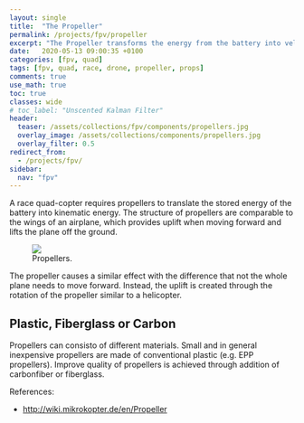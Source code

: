 ```yaml
---
layout: single
title:  "The Propeller"
permalink: /projects/fpv/propeller
excerpt: "The Propeller transforms the energy from the battery into velocity."
date:   2020-05-13 09:00:35 +0100
categories: [fpv, quad]
tags: [fpv, quad, race, drone, propeller, props]
comments: true
use_math: true
toc: true
classes: wide
# toc_label: "Unscented Kalman Filter"
header:
  teaser: /assets/collections/fpv/components/propellers.jpg
  overlay_image: /assets/collections/components/propellers.jpg
  overlay_filter: 0.5
redirect_from:
  - /projects/fpv/
sidebar:
  nav: "fpv"
---
```


A race quad-copter requires propellers to translate the stored energy of the battery into kinematic energy.
The structure of propellers are comparable to the wings of an airplane, which provides uplift when moving forward
and lifts the plane off the ground.

<figure >
    <a href="/assets/collections/fpv/props/propellers.jpg"><img src="/assets/collections/fpv/props/propellers.jpg"></a>
    <figcaption>Propellers.</figcaption>
</figure>

The propeller causes a similar effect with the difference that not the whole plane needs to move forward.
Instead, the uplift is created through the rotation of the propeller similar to a helicopter.

## Plastic, Fiberglass or Carbon

Propellers can consisto of different materials. Small and in general inexpensive propellers are made of conventional plastic (e.g. EPP propellers).
Improve quality of propellers is achieved through addition of carbonfiber or fiberglass.


References:

- http://wiki.mikrokopter.de/en/Propeller

